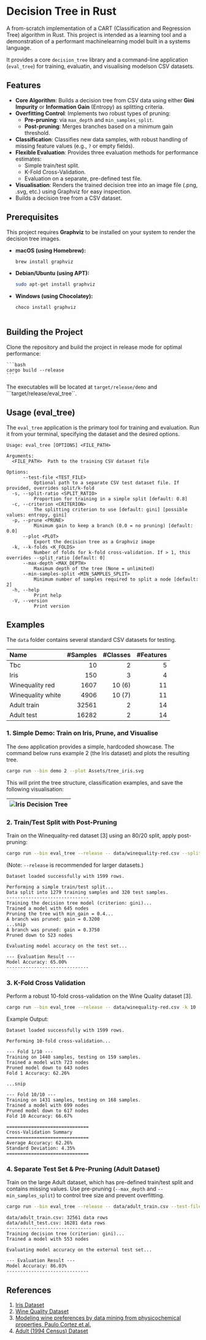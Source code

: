 # Decision Tree in Rust

A from-scratch implementation of a CART (Classification and Regression Tree) algorithm in Rust. This project is intended as a learning tool and a demonstration of a performant machinelearning model built in a systems language.

It provides a core ```decision_tree``` library and a command-line application (```eval_tree```) for training, evaluatin, and visualising modelson CSV datasets.

## Features

* **Core Algorithm**: Builds a decision tree from CSV data using either **Gini Impurity** or **Information Gain** (Entropy) as splitting criteria.
* **Overfitting Control**: Implements two robust types of pruning:
  * **Pre-pruning**: via ```max_depth``` and ```min_samples_split```.
  * **Post-pruning**: Merges branches based on a minimum gain threshold.
* **Classification**: Classifies new data samples, with robust handling of missing feature values (e.g., ```?``` or empty fields).
* **Flexible Evaluation**: Provides three evaluation methods for performance estimates:
  * Simple train/test split.
  * K-Fold Cross-Validation.
  * Evaluation on a separate, pre-defined test file.
* **Visualisation**: Renders the trained decision tree into an image file (.png, .svg, etc.) using Graphviz for easy inspection.
* Builds a decision tree from a CSV dataset.


## Prerequisites

This project requires **Graphviz** to be installed on your system to render the decision tree images.

-   **macOS (using Homebrew):**
    ```bash
    brew install graphviz
    ```
-   **Debian/Ubuntu (using APT):**
    ```bash
    sudo apt-get install graphviz
    ```
-   **Windows (using Chocolatey):**
    ```bash
    choco install graphviz
   

## Building the Project

Clone the repository and build the project in release mode for optimal performance:

    ```bash
    cargo build --release
    ```
The executables will be located at ```target/release/demo``` and ```target/release/eval_tree``.

## Usage (eval_tree)

The ```eval_tree``` application is the primary tool for training and evaluation. Run it from your terminal, specifying the dataset and the desired options.

``` text
Usage: eval_tree [OPTIONS] <FILE_PATH>

Arguments:
  <FILE_PATH>  Path to the training CSV dataset file

Options:
      --test-file <TEST_FILE>
          Optional path to a separate CSV test dataset file. If provided, overrides split/k-fold
  -s, --split-ratio <SPLIT_RATIO>
          Proportion for training in a simple split [default: 0.8]
  -c, --criterion <CRITERION>
          The splitting criterion to use [default: gini] [possible values: entropy, gini]
  -p, --prune <PRUNE>
          Minimum gain to keep a branch (0.0 = no pruning) [default: 0.0]
      --plot <PLOT>
          Export the decision tree as a Graphviz image
  -k, --k-folds <K_FOLDS>
          Number of folds for k-fold cross-validation. If > 1, this overrides --split_ratio [default: 0]
      --max-depth <MAX_DEPTH>
          Maximum depth of the tree (None = unlimited)
      --min-samples-split <MIN_SAMPLES_SPLIT>
          Minimum number of samples required to split a node [default: 2]
  -h, --help
          Print help
  -V, --version
          Print version
```

## Examples

The ```data``` folder contains several standard CSV datasets for testing.

| Name              | #Samples   | #Classes   | #Features |
| :-----            | ---:       | ---:       | ---:      |
| Tbc               |     10     |      2     |  5        |
| Iris              |    150     |      3     |  4        |
| Winequality red   |   1607     | 10 (6)     | 11        |
| Winequality white |   4906     | 10 (7)     | 11        |
| Adult train       |  32561     |      2     | 14        |
| Adult test        |  16282     |      2     | 14        |


### 1. Simple Demo: Train on Iris, Prune, and Visualise

The ```demo``` application provides a simple, hardcoded showcase. The command below runs example 2 (the Iris dataset) and plots the resulting tree.

``` bash
cargo run --bin demo 2 --plot Assets/tree_iris.svg
```
This will print the tree structure, classification examples, and save the following visualisation:

| ![Iris Decision Tree](Assets/tree_iris.svg) |
| --- |


### 2. Train/Test Split with Post-Pruning

Train on the Winequality-red dataset [3] using an 80/20 split, apply post-pruning:

``` bash
cargo run --bin eval_tree --release -- data/winequality-red.csv --split-ratio 0.8 --prune 0.4
```

(Note: ```--release``` is recommended for larger datasets.)

``` text
Dataset loaded successfully with 1599 rows.

Performing a simple train/test split...
Data split into 1279 training samples and 320 test samples.
------------------------------
Training the decision tree model (criterion: gini)...
Trained a model with 645 nodes
Pruning the tree with min_gain = 0.4...
A branch was pruned: gain = 0.3200
...snip
A branch was pruned: gain = 0.3750
Pruned down to 523 nodes

Evaluating model accuracy on the test set...

--- Evaluation Result ---
Model Accuracy: 65.00%
------------------------------
```

### 3. K-Fold Cross Validation 

Perform a robust 10-fold cross-validation on the Wine Quality dataset [3].

``` bash
cargo run --bin eval_tree --release -- data/winequality-red.csv -k 10 --prune 0.3
```

Example Output:
```
Dataset loaded successfully with 1599 rows.

Performing 10-fold cross-validation...

--- Fold 1/10 ---
Training on 1440 samples, testing on 159 samples.
Trained a model with 723 nodes
Pruned model down to 643 nodes
Fold 1 Accuracy: 62.26%

...snip

--- Fold 10/10 ---
Training on 1431 samples, testing on 168 samples.
Trained a model with 699 nodes
Pruned model down to 617 nodes
Fold 10 Accuracy: 66.67%

==============================
Cross-Validation Summary
==============================
Average Accuracy: 62.26%
Standard Deviation: 4.35%
==============================
```

### 4. Separate Test Set & Pre-Pruning (Adult Dataset)

Train on the large Adult dataset, which has pre-defined train/test split and contains missing values. Use pre-pruning (`--max_depth` and `--min_samples_split`) to control tree size and prevent overfitting.

``` bash
cargo run --bin eval_tree --release -- data/adult_train.csv --test-file data/adult_test.csv --max-depth 10 --min-samples-split 10
```

``` text
data/adult_train.csv: 32561 data rows
data/adult_test.csv: 16281 data rows
-------------------------------
Training decision tree (criterion: gini)...
Trained a model with 553 nodes

Evaluating model accuracy on the external test set...

--- Evaluation Result ---
Model Accuracy: 86.03%
------------------------------
```

## References

1. [Iris Dataset](https://archive.ics.uci.edu/dataset/53/iris)
2. [Wine Quality Dataset](https://archive.ics.uci.edu/dataset/186/wine+quality)
3. [Modeling wine preferences by data mining from physicochemical properties, Paulo Cortez et al.](https://repositorium.sdum.uminho.pt/bitstream/1822/10029/1/wine5.pdf)
4. [Adult (1994 Census) Dataset](https://archive.ics.uci.edu/dataset/2/adult)

